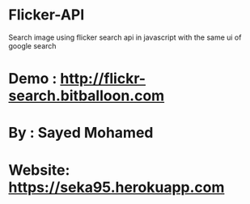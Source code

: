 # Flicker-API

Search image using flicker search api in javascript with the same ui of google search

# Demo : http://flickr-search.bitballoon.com


# By : Sayed Mohamed

# Website: https://seka95.herokuapp.com
